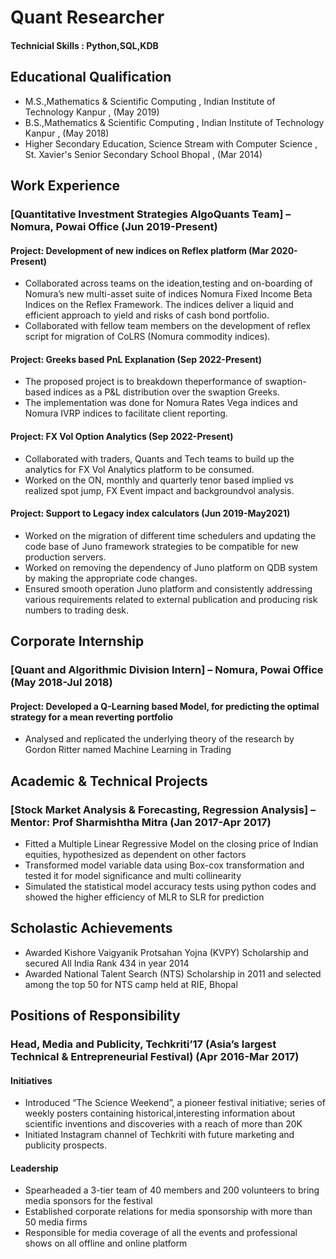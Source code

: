 # Quant Researcher
####  Technicial Skills : Python,SQL,KDB 

## Educational Qualification

- M.S.,Mathematics & Scientific Computing , Indian Institute of Technology Kanpur , (May 2019)
- B.S.,Mathematics & Scientific Computing , Indian Institute of Technology Kanpur , (May 2018)
- Higher Secondary Education, Science Stream with Computer Science , St. Xavier's Senior Secondary School Bhopal , (Mar 2014)
  
## Work Experience 

### [Quantitative Investment Strategies AlgoQuants Team] – Nomura, Powai Office (Jun 2019-Present) 

#### Project: Development of new indices on Reflex platform (Mar 2020-Present)
- Collaborated across teams on the ideation,testing and on-boarding of Nomura’s new multi-asset suite of indices Nomura Fixed Income Beta Indices on the Reflex Framework. The indices deliver a liquid and efficient approach to yield and risks of cash bond portfolio.
- Collaborated with fellow team members on the development of reflex script for migration of CoLRS (Nomura commodity indices).
  
#### Project: Greeks based PnL Explanation (Sep 2022-Present) 
- The proposed project is to breakdown theperformance of swaption-based indices as a P&L distribution over the swaption Greeks.
- The implementation was done for Nomura Rates Vega indices and Nomura IVRP indices to facilitate client reporting.
  
#### Project: FX Vol Option Analytics (Sep 2022-Present) 
- Collaborated with traders, Quants and Tech teams to build up the analytics for FX Vol Analytics platform to be consumed.
- Worked on the ON, monthly and quarterly tenor based implied vs realized spot jump, FX Event impact and backgroundvol analysis.
  
#### Project: Support to Legacy index calculators (Jun 2019-May2021) 
- Worked on the migration of different time schedulers and updating the code base of Juno framework strategies to be compatible for 
new production servers. 
- Worked on removing the dependency of Juno platform on QDB system by making the appropriate code changes.
- Ensured smooth operation Juno platform and consistently addressing various requirements related to external publication and 
producing risk numbers to trading desk.

## Corporate Internship 
### [Quant and Algorithmic Division Intern] – Nomura, Powai Office (May 2018-Jul 2018) 
#### Project: Developed a Q-Learning based Model, for predicting the optimal strategy for a mean reverting portfolio
- Analysed and replicated the underlying theory of the research by Gordon Ritter named Machine Learning in Trading 

## Academic & Technical Projects
### [Stock Market Analysis & Forecasting, Regression Analysis] – Mentor: Prof Sharmishtha Mitra (Jan 2017-Apr 2017) 
- Fitted a Multiple Linear Regressive Model on the closing price of Indian equities, hypothesized as dependent on other factors 
- Transformed model variable data using Box-cox transformation and tested it for model significance and multi collinearity 
- Simulated the statistical model accuracy tests using python codes and showed the higher efficiency of MLR to SLR for prediction
  
## Scholastic Achievements 
- Awarded Kishore Vaigyanik Protsahan Yojna (KVPY) Scholarship and secured All India Rank 434 in year 2014 
- Awarded National Talent Search (NTS) Scholarship in 2011 and selected among the top 50 for NTS camp held at RIE, Bhopal

## Positions of Responsibility 
### Head, Media and Publicity, Techkriti’17 (Asia’s largest Technical & Entrepreneurial Festival) (Apr 2016-Mar 2017) 
#### Initiatives 
- Introduced “The Science Weekend”, a pioneer festival initiative; series of weekly posters containing historical,interesting information about scientific inventions and discoveries with a reach of more than 20K
- Initiated Instagram channel of Techkriti with future marketing and publicity prospects.
  
#### Leadership
- Spearheaded a 3-tier team of 40 members and 200 volunteers to bring media sponsors for the festival 
- Established corporate relations for media sponsorship with more than 50 media firms
- Responsible for media coverage of all the  events and professional shows on all offline and online platform

